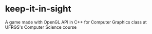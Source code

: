 # keep-it-in-sight
A game made with OpenGL API in C++ for Computer Graphics class at UFRGS's Computer Science course
